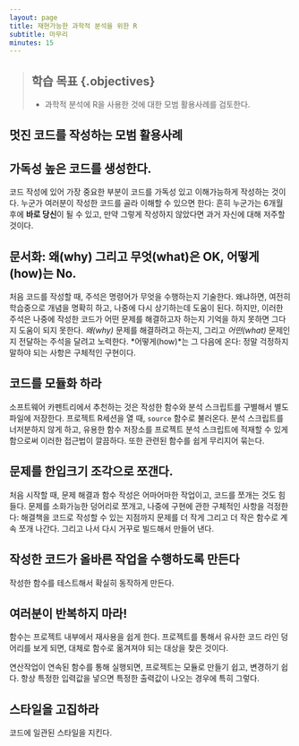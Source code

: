 ```yaml
---
layout: page
title: 재현가능한 과학적 분석을 위한 R
subtitle: 마무리
minutes: 15
---
```


> ## 학습 목표 {.objectives}
>
> * 과학적 분석에 R을 사용한 것에 대한 모범 활용사례를 검토한다.
>

## 멋진 코드를 작성하는 모범 활용사례

## 가독성 높은 코드를 생성한다.

코드 작성에 있어 가장 중요한 부분이 코드를 가독성 있고 이해가능하게 작성하는 것이다.
누군가 여러분이 작성한 코드를 골라 이해할 수 있으면 한다:
흔히 누군가는 6개월 후에 **바로 당신**이 될 수 있고, 만약 그렇게 작성하지 않았다면
과거 자신에 대해 저주할 것이다.

## 문서화: 왜(why) 그리고 무엇(what)은 OK, 어떻게(how)는 No.

처음 코드를 작성할 때, 주석은 명령어가 무엇을 수행하는지 기술한다.
왜냐하면, 여전히 학습중으로 개념을 명확히 하고, 나중에 다시 상기하는데 도움이 된다.
하지만, 이러한 주석은 나중에 작성한 코드가 어떤 문제를 해결하고자 하는지
기억을 하지 못하면 그다지 도움이 되지 못한다.
*왜(why)* 문제를 해결하려고 하는지, 그리고 *어떤(what)* 문제인지 전달하는 
주석을 달려고 노력한다.
*어떻게(how)*는 그 다음에 온다: 정말 걱정하지 말하야 되는 사항은 구체적인 구현이다.

## 코드를 모듈화 하라

소프트웨어 카펜트리에서 추천하는 것은 작성한 함수와 분석 스크립트를 
구별해서 별도 파일에 저장한다. 프로젝트 R세션을 열 때,
`source` 함수로 불러온다.
분석 스크립트를 너저분하지 않게 하고, 유용한 함수 저장소를 
 프로젝트 분석 스크립트에 적재할 수 있게 함으로써 이러한 접근법이 깔끔하다.
 또한 관련된 함수를 쉽게 무리지어 묶는다.

## 문제를 한입크기 조각으로 쪼갠다.

처음 시작할 때, 문제 해결과 함수 작성은 어마어마한 작업이고,
코드를 쪼개는 것도 힘들다.
문제를 소화가능한 덩어리로 쪼개고,
나중에 구현에 관한 구체적인 사항을 걱정한다:
해결책을 코드로 작성할 수 있는 지점까지 
문제를 더 작게 그리고 더 작은 함수로 계속 쪼개 나간다.
그리고 나서 다시 거꾸로 빌드해서 만들어 낸다.

## 작성한 코드가 올바른 작업을 수행하도록 만든다

작성한 함수를 테스트해서 확실히 동작하게 만든다.

## 여러분이 반복하지 마라!

함수는 프로젝트 내부에서 재사용을 쉽게 한다.
프로젝트를 통해서 유사한 코드 라인 덩어리를 보게 되면,
대체로 함수로 옮겨져야 되는 대상을 찾은 것이다.

연산작업이 연속된 함수를 통해 실행되면,
프로젝트는 모듈로 만들기 쉽고, 변경하기 쉽다.
항상 특정한 입력값을 넣으면 특정한 출력값이 나오는 경우에 특히 그렇다.

## 스타일을 고집하라

코드에 일관된 스타일을 지킨다.
